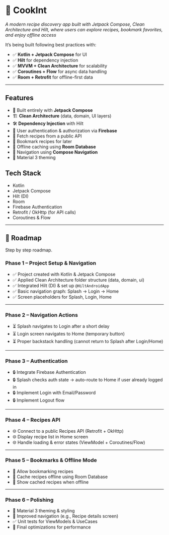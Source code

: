 # 🍳 CookInt  
*A modern recipe discovery app built with Jetpack Compose, Clean Architecture and Hilt, where users can explore recipes, bookmark favorites, and enjoy offline access*  

It’s being built following best practices with:  
- ✅ **Kotlin + Jetpack Compose** for UI  
- ✅ **Hilt** for dependency injection  
- ✅ **MVVM + Clean Architecture** for scalability  
- ✅ **Coroutines + Flow** for async data handling  
- ✅ **Room + Retrofit** for offline-first data  

---

## Features
- 📱 Built entirely with **Jetpack Compose**
- 🏗️ **Clean Architecture** (data, domain, UI layers)
- 🛠️ **Dependency Injection** with Hilt
- 🔑 User authentication & authorization via **Firebase**
- 🍲 Fetch recipes from a public API
- 📌 Bookmark recipes for later
- 📂 Offline caching using **Room Database**
- 🧭 Navigation using **Compose Navigation**
- 🎨 Material 3 theming


## Tech Stack
- Kotlin
- Jetpack Compose
- Hilt (DI)
- Room
- Firebase Authentication
- Retrofit / OkHttp (for API calls)
- Coroutines & Flow

---

## 🚀 Roadmap

Step by step roadmap.  

### **Phase 1 – Project Setup & Navigation**
- ✅ Project created with Kotlin & Jetpack Compose  
- ✅ Applied Clean Architecture folder structure (data, domain, ui)  
- ✅ Integrated Hilt (DI) & set up `@HiltAndroidApp`  
- ✅ Basic navigation graph: Splash → Login → Home  
- ✅ Screen placeholders for Splash, Login, Home  

---

### **Phase 2 – Navigation Actions**
- ⏳ Splash navigates to Login after a short delay  
- ⏳ Login screen navigates to Home (temporary button)  
- ⏳ Proper backstack handling (cannot return to Splash after Login/Home)  

---

### **Phase 3 – Authentication**
- 🔒 Integrate Firebase Authentication  
- 🔒 Splash checks auth state → auto-route to Home if user already logged in  
- 🔒 Implement Login with Email/Password  
- 🔒 Implement Logout flow  

---

### **Phase 4 – Recipes API**
- 🌐 Connect to a public Recipes API (Retrofit + OkHttp)  
- 🌐 Display recipe list in Home screen  
- 🌐 Handle loading & error states (ViewModel + Coroutines/Flow)  

---

### **Phase 5 – Bookmarks & Offline Mode**
- 📌 Allow bookmarking recipes  
- 📂 Cache recipes offline using Room Database  
- 📶 Show cached recipes when offline  

---

### **Phase 6 – Polishing**
- 🎨 Material 3 theming & styling  
- 🧭 Improved navigation (e.g., Recipe details screen)  
- ✅ Unit tests for ViewModels & UseCases  
- 📱 Final optimizations for performance  

